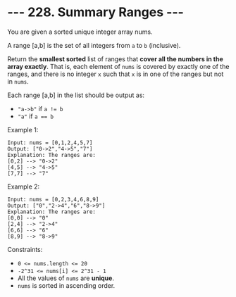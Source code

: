# --- 228. Summary Ranges ---

You are given a sorted unique integer array nums.

A range [a,b] is the set of all integers from `a` to `b` (inclusive).

Return the **smallest sorted** list of ranges that **cover all the numbers in the array exactly**. 
That is, each element of `nums` is covered by exactly one of the ranges, and there is no integer `x` such that `x` 
is in one of the ranges but not in `nums`.

Each range [a,b] in the list should be output as:
- `"a->b"` if `a != b`
- `"a"` if `a == b`

Example 1:
```
Input: nums = [0,1,2,4,5,7]
Output: ["0->2","4->5","7"]
Explanation: The ranges are:
[0,2] --> "0->2"
[4,5] --> "4->5"
[7,7] --> "7"
```
Example 2:
```
Input: nums = [0,2,3,4,6,8,9]
Output: ["0","2->4","6","8->9"]
Explanation: The ranges are:
[0,0] --> "0"
[2,4] --> "2->4"
[6,6] --> "6"
[8,9] --> "8->9"
```


Constraints:

- `0 <= nums.length <= 20`
- `-2^31 <= nums[i] <= 2^31 - 1`
- All the values of `nums` are **unique**.
- `nums` is sorted in ascending order.
